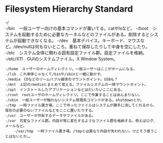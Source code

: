 Filesystem Hierarchy Standard
==============================

-/    
	-/bin　一般ユーザー向けの基本コマンドが置いてる。catやlsなど。
	-/boot　システムを起動するために必要なカーネルなどのファイルがある。削除するとシステムが起動できなくなる。
	-/dev　基本デバイス。キーボード、マウスなど。/dev/nullは何もないところ。重ねて保存したりして中身を空にしたり。
	-/etc　システム全体に関わる固有設定ファイル郡。設定ファイルを格納。    
		-/etc/X11　GUIのシステムファイル。X Window System。

	-/home　ユーザーのホームディレクトリ。一般ユーザーはここがホームになる。
	-/lib　これ単体じゃなくて/binや/sbinと一緒に動かす。
	-/media　CDなどのリームバブル媒体のマウントポイント。USBも？
	-/mnt　上記の/mediaとまとめて覚える。ファイルシステムの一時マウントポイント。
	-/opt　インストールしたアプリケーションなどはだいたいここにある。
	-/root　rootユーザのホームディレクトリ。ここで作業することはあんまりない。
	-/sbin　一般ユーザーが触れないシステム管理系コマンドがある。shutdownとか。
	-/tmp　一時ファイル置き場。ここで作ったファイルはシステムが勝手に消してくれるから、保存の必要のないファイルなどをここに置いたりする。
	-/usr　ユーザーが共有するデータやファイルがある。
	-/var　可変なファイル郡。内容が常に変化するようなファイル郡を格納する。例えばログ、メールなど。    
		-/var/tmp　一時ファイル置き場。/tmpとは異なり内容が失われない。けどそう使うことはないとか…。


